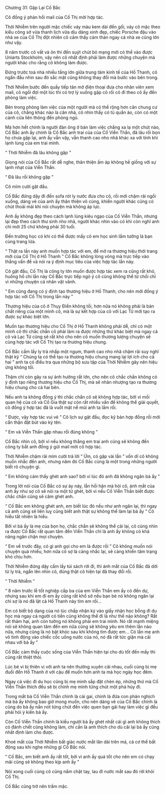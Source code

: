 




Chương 31: Gặp Lại Cố Bắc


Cô đồng ý phản hồi mail của Cố Thị mời hợp tác.

Thời Nhiễm trên người mặc chiếc váy màu kem dài đến gối, váy cô mặc theo kiểu công sở vừa thanh lịch vừa dịu dàng xinh đẹp, chiếc Porsche đậu vào nhà xe của Cố Thị đột nhiên cô cảm thấy cảm thán ngay cả nhà xe cũng lớn như vậy.

8 năm trước cô vất vả ôn thi đến suýt chút bỏ mạng mới có thể vào được Uniarts Stockholm, vậy nên cô nhất định phải làm được những chuyện mà người khác cho rằng cô không làm được.

Đứng trước toà nhà nhiều tầng lớn giữa trung tâm kinh tế của Hồ Thanh, cô ngẩn đầu nhìn sau đó sắc mặt cũng không thay đổi mà bước vào bên trong.

Thời Nhiễm bước đến quầy tiếp tân mở điện thoại đưa cho nhân viên xem mail, cô ngồi đợi một lúc thì có trợ lý xuống gặp cô rồi cô đi theo cô ấy đến phòng làm việc.

Bên trong phòng làm việc của một người mà có thể rộng hơn căn chung cư của cô, chẳng khác nào là căn nhà, cô nhìn thấy có tủ quần áo, còn có một cánh cửa liên thông đến phòng ngủ.

Mà hơn hết chính là người đàn ông ở bàn làm việc chẳng xa lạ một chút nào, Cố Bắc anh ấy chính là Cố Bắc anh trai của của Cố Viễn Thần, đã lâu rồi bọn họ chưa gặp lại, anh ấy vẫn vậy, vẫn thanh cao nho nhã khác xa với tính khí lạnh lùng của em trai mình.

“ Thời Nhiễm đã lâu không gặp ”

Giọng nói của Cố Bắc rất dễ nghe, thân thiện ấm áp không hề giống với sự lạnh nhạt của Viễn Thần.



“ Đã lâu rồi không gặp ”

Cô mỉm cười gật đầu.

Cố Bắc đứng dậy đi đến sofa rót ly nước đưa cho cô, rồi mới chậm rãi ngồi xuống, dáng vẻ của anh ấy thân thiện vô cùng, khiến người khác cũng có chút thoải mái khi nói chuyện mà không áp lực.

Anh ấy không đẹp theo cách lạnh lùng kiêu ngạo của Cố Viễn Thần, nhưng lại đẹp theo cách thư sinh nho nhã, người khác nhìn vào có khi còn nghĩ anh chỉ mới 25 chứ không phải 30 tuổi.

Đến trường học có khi có thể được mấy cô em học sinh lầm tưởng là bạn cùng trang lứa.

“ Thật ra lần này anh muốn hợp tác với em, để mở ra thương hiệu thời trang mới của Cố Thị ở Hồ Thanh ” Cố Bắc không lòng vòng mà trực tiếp vào thẳng vấn đề và nói ra ý định mục tiêu của việc hợp tác lần này.

Cô gật đầu, Cố Thị là công ty lớn muốn được hợp tác xem ra cũng rất khó, huống hồ chi lần này Cố Bắc trực tiếp ngỏ ý cô cũng không thể từ chối chỉ vì những chuyện cá nhân vặt vãnh.

“ Em cũng đang có ý định tạo thương hiệu ở Hồ Thanh, cho nên mới đồng ý hợp tác với Cố Thị trong lần này ”

Thương hiệu của cô ở Thụy Điển không tồi, hơn nữa nó không phải là bản chất riêng của một mình cô, mà là sự kết hợp của cô với Lạc Tử mới tạo ra được sự khác biệt lớn.

Muốn tạo thương hiệu cho Cố Thị ở Hồ Thanh không phải dễ, chỉ có một mình cô thì chắc chắn cô phải làm ra được những thứ khác biệt mà ngay cả cô và Lạc Tử cũng sẽ rất khó cho nên cô muốn thương lượng chuyện sẽ cùng hợp tác với Cố Thị tạo ra thương hiệu chung.

Cố Bắc cầm lấy ly trà nhấp một ngụm, thanh cao nho nhã chậm rãi suy nghĩ thật kỹ “ Chúng ta có thể tạo ra thương hiệu chung mang lại lợi ích cho cả hai ” anh ta có điều tra qua những bộ sưu tập của Thời Nhiễm gây nên hiệu ứng không tồi.

Thậm chí còn gây ra sự ảnh hưởng rất lớn, cho nên cô chắc chắn không có ý định tạo riêng thương hiệu cho Cố Thị, mà sẽ nhân nhượng tạo ra thương hiệu chung cho cả hai bên.

Nếu anh ta không đồng ý thì chắc chắn cô sẽ không hợp tác, bởi vì mối quan hệ của cô và Cố Gia thật sự còn rất nhiều vấn đề không thể giải quyết, cô đồng ý hợp tác đã là vuốt mặt nể mũi anh ta lắm rồi.



“ Được, vậy hợp tác vui vẻ ” Cô lịch sự gật đầu, đọc kỹ bản hợp đồng rồi mới cẩn thận đặt bút vào ký tên.

“ Em và Viễn Thần gặp nhau rồi đúng không ”

Cố Bắc nhìn cô, bởi vì nếu không thằng em trai anh cũng sẽ không đến công ty bắt anh đồng ý gửi mail mời cô hợp tác.

Thời Nhiễm chậm rãi mỉm cười trả lời “ Ừm, có gặp vài lần ” vốn dĩ cô không muốn nhắc đến anh, nhưng năm đó Cố Bắc cũng là một trong những người biết rõ chuyện gì.

“ Em không cảm thấy ghét anh sao? bởi vì lúc đó anh đã không ngăn bà ấy ”

Trong lời nói của Cố Bắc có sự áy náy, lẫn hối hận mà hỏi cô, ánh mắt của anh ấy như sợ cô sẽ nói ra một từ ghét, bởi vì nếu Cố Viễn Thần biết được chắc chắn cũng sẽ căm ghét anh.

“ Cố Bắc em không ghét anh, em biết lúc đó nếu như anh ngăn lại, thì ngay cả anh cũng sẽ liên luỵ cũng biết anh thật sự không thể làm lại bà ấy ” Cô hiểu tất nhiên là hiểu.

Bởi vì bà ấy là mẹ của bọn họ, chắc chắn sẽ không thể cãi lại, cô cũng nhìn ra được Cố Bắc rất quan tâm đến Viễn Thần chỉ là anh ấy không có khả năng ngăn chặn mọi chuyện.

“ Em về trước đây, có gì anh gọi cho em là được rồi ” Cô không muốn nói chuyện quá nhiều, hơn nữa cô sợ là càng nhắc lại, sẽ càng khiến tâm trạng khó chịu hơn.

Thời Nhiễm đứng dậy cầm lấy túi sách rời đi, thì ánh mắt của Cố Bắc đã dời từ ly trà, ngẩn lên nhìn cô, đúng thật cô hiện tại đã thay đổi rồi.

“ Thời Nhiễm ”

“ 8 năm trước lễ tốt nghiệp cấp ba của em Viễn Thần em ấy có đến dự, nhưng sau khi em đi em ấy cũng rất khổ sở nếu bạn bè nó không ngăn lại chỉ sợ là nó đã lật cả Hồ Thanh này tìm em rồi...

Em có biết bộ dạng của nó lúc chấp nhận ký vào giấy nhận học bỗng đi du học mà ngay cả người có tiền cũng không thể đi là như thế nào không? Rất rất thảm hại, anh còn tưởng nó không phải em trai mình. Nó rất mạnh miệng nói sẽ không quan tâm đến em nữa cũng sẽ không yêu em thêm lần nào nữa, nhưng cũng là nó bật khóc sau khi không tìm được em... Có lần mẹ anh vô tình động vào chiếc cốc uống nước của nó, nó đã rất tức giận mà cãi nhau với bà ấy ”



Cố Bắc cảm thấy cuộc sống của Viễn Thần hiện tại cho dù tốt đến mấy thì cũng rất thiệt thòi.

Lúc bé vì bị thiên vị với anh ta nên thường xuyên cãi nhau, cuối cùng bị mẹ đuổi đến Hồ Thanh ở với cậu để muốn hơn anh ta mà học ngày học đêm.

Ngay cả việc đi du học cũng bị mẹ mình sắp đặt chèn ép, những thứ mà Cố Viễn Thần thích đều sẽ bị chính mẹ mình từng chút một phá hủy đi.

Trong mắt bà Cố Viễn Thần chính là cái gai, chính là đứa con phản nghịch mà bà ấy không bao giờ mong muốn, cho nên dáng vẻ của Cố Bắc chính là cũng do bà ấy nắn nót từng chút đến việc quen bạn gái hay làm việc gì đều phải hỏi ý kiến bà ấy.

Còn Cố Viễn Thần chính là kiểu người bà ấy ghét nhất cái gì anh không thích có đánh chết cũng không làm, chỉ cần là anh thích cho dù cãi lại bà ấy cũng nhất định làm cho được.

Khoé mắt của Thời Nhiễm bất giác nước mắt lăn dài trên má, cả cơ thể bất động sau khi nghe những gì Cố Bắc nói.

“ Cố Bắc, em biết anh ấy rất tốt, bởi vì anh ấy quá tốt cho nên em có chạy mãi cũng sẽ không theo kịp anh ấy ”

Nói xong cuối cùng cô cũng nắm chặt tay, lau đi nước mắt sau đó rời khỏi Cố Thị.

Cố Bắc cũng trở nên trầm mặc.




